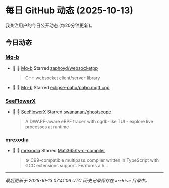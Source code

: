# 每日 GitHub 动态 (2025-10-13)

我关注用户的今日公开动态 (每20分钟更新)。

## 今日动态

### [Mq-b](https://github.com/Mq-b)
- 🌟 👤 [Mq-b](https://github.com/Mq-b) Starred [zaphoyd/websocketpp](https://github.com/zaphoyd/websocketpp)
  > C++ websocket client/server library
- 🌟 👤 [Mq-b](https://github.com/Mq-b) Starred [eclipse-paho/paho.mqtt.cpp](https://github.com/eclipse-paho/paho.mqtt.cpp)

### [SeeFlowerX](https://github.com/SeeFlowerX)
- 🌟 👤 [SeeFlowerX](https://github.com/SeeFlowerX) Starred [swananan/ghostscope](https://github.com/swananan/ghostscope)
  > A DWARF-aware eBPF tracer with cgdb-like TUI - explore live processes at runtime

### [mrexodia](https://github.com/mrexodia)
- 🌟 👤 [mrexodia](https://github.com/mrexodia) Starred [Mati365/ts-c-compiler](https://github.com/Mati365/ts-c-compiler)
  > ⚙️ C99-compatible multipass compiler written in TypeScript with GCC extensions support. Features a h...


---
*最后更新于 2025-10-13 07:41:06 UTC*
*历史记录保存在 `archive` 目录中。*
